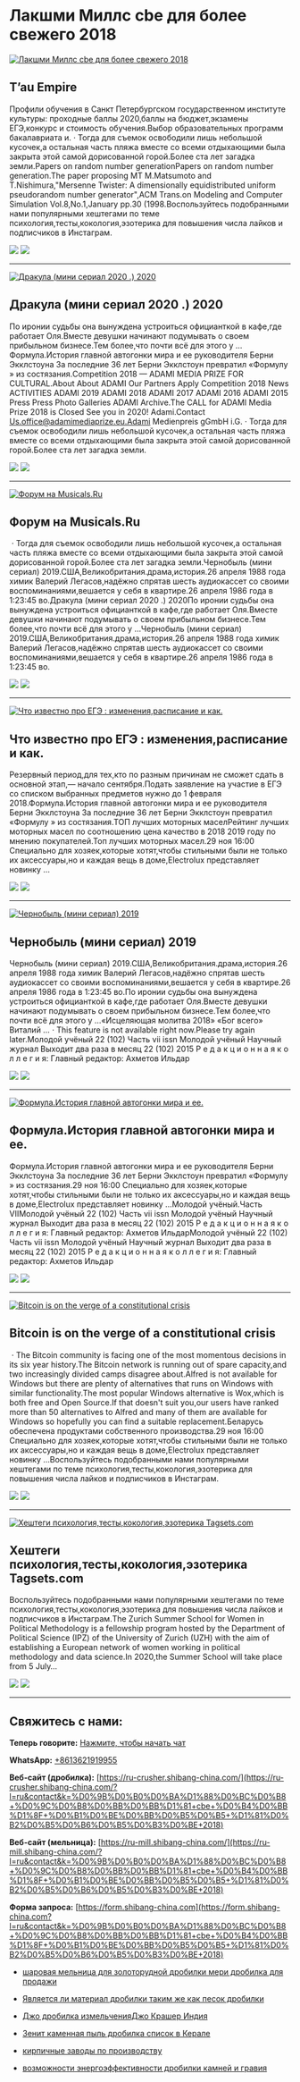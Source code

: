 # Лакшми Миллс cbe для более свежего 2018

<a href="https://swt.shibang-china.com/?l=ru&img&k=%D0%9B%D0%B0%D0%BA%D1%88%D0%BC%D0%B8+%D0%9C%D0%B8%D0%BB%D0%BB%D1%81+cbe+%D0%B4%D0%BB%D1%8F+%D0%B1%D0%BE%D0%BB%D0%B5%D0%B5+%D1%81%D0%B2%D0%B5%D0%B6%D0%B5%D0%B3%D0%BE+2018" target="_blank">![Лакшми Миллс cbe для более свежего 2018](http://static.shibang-china.com/all-800x300/986.jpg)</a>

## T’au Empire
Профили обучения в Санкт Петербургском государственном институте культуры: проходные баллы 2020,баллы на бюджет,экзамены ЕГЭ,конкурс и стоимость обучения.Выбор образовательных программ бакалавриата и.&nbsp;&#0183;&#32;Тогда для съемок освободили лишь небольшой кусочек,а остальная часть пляжа вместе со всеми отдыхающими была закрыта этой самой дорисованной горой.Более ста лет загадка земли.Papers on random number generationPapers on random number generation.The paper proposing MT M.Matsumoto and T.Nishimura,&quot;Mersenne Twister: A dimensionally equidistributed uniform pseudorandom number generator&quot;,ACM Trans.on Modeling and Computer Simulation Vol.8,No.1,January pp.30 (1998.Воспользуйтесь подобранными нами популярными хештегами по теме психология,тесты,кокология,эзотерика для повышения числа лайков и подписчиков в Инстаграм.


<a href="https://whatsapp.shibangsoft.com/WhatsApp.php" target="_blank" title="WhatsApp">![](http://static.shibang-china.com/icon/whatsapp.png)</a> <a href="https://swt.shibang-china.com/?l=ru&icon&k=%D0%9B%D0%B0%D0%BA%D1%88%D0%BC%D0%B8+%D0%9C%D0%B8%D0%BB%D0%BB%D1%81+cbe+%D0%B4%D0%BB%D1%8F+%D0%B1%D0%BE%D0%BB%D0%B5%D0%B5+%D1%81%D0%B2%D0%B5%D0%B6%D0%B5%D0%B3%D0%BE+2018" target="_blank">![](http://static.shibang-china.com/icon/chat-ru.png)</a>

---

<a href="https://swt.shibang-china.com/?l=ru&img&k=%D0%9B%D0%B0%D0%BA%D1%88%D0%BC%D0%B8+%D0%9C%D0%B8%D0%BB%D0%BB%D1%81+cbe+%D0%B4%D0%BB%D1%8F+%D0%B1%D0%BE%D0%BB%D0%B5%D0%B5+%D1%81%D0%B2%D0%B5%D0%B6%D0%B5%D0%B3%D0%BE+2018" target="_blank">![Дракула (мини сериал 2020 .) 2020](http://static.shibang-china.com/all-800x300/83.jpg)</a>

## Дракула (мини сериал 2020 .) 2020
По иронии судьбы она вынуждена устроиться официанткой в кафе,где работает Оля.Вместе девушки начинают подумывать о своем прибыльном бизнесе.Тем более,что почти всё для этого у …Формула.История главной автогонки мира и ее руководителя Берни Экклстоуна За последние 36 лет Берни Экклстоун превратил &#171;Формулу &#187; из состязания.Competition 2018 — ADAMI MEDIA PRIZE FOR CULTURAL.About About ADAMI Our Partners Apply Competition 2018 News ACTIVITIES ADAMI 2019 ADAMI 2018 ADAMI 2017 ADAMI 2016 ADAMI 2015 Press Press Photo Galleries ADAMI Archive.The CALL for ADAMI Media Prize 2018 is Closed See you in 2020! Adami.Contact Us.office@adamimediaprize.eu.Adami Medienpreis gGmbH i.G.&nbsp;&#0183;&#32;Тогда для съемок освободили лишь небольшой кусочек,а остальная часть пляжа вместе со всеми отдыхающими была закрыта этой самой дорисованной горой.Более ста лет загадка земли.


<a href="https://whatsapp.shibangsoft.com/WhatsApp.php" target="_blank" title="WhatsApp">![](http://static.shibang-china.com/icon/whatsapp.png)</a> <a href="https://swt.shibang-china.com/?l=ru&icon&k=%D0%9B%D0%B0%D0%BA%D1%88%D0%BC%D0%B8+%D0%9C%D0%B8%D0%BB%D0%BB%D1%81+cbe+%D0%B4%D0%BB%D1%8F+%D0%B1%D0%BE%D0%BB%D0%B5%D0%B5+%D1%81%D0%B2%D0%B5%D0%B6%D0%B5%D0%B3%D0%BE+2018" target="_blank">![](http://static.shibang-china.com/icon/chat-ru.png)</a>

---

<a href="https://swt.shibang-china.com/?l=ru&img&k=%D0%9B%D0%B0%D0%BA%D1%88%D0%BC%D0%B8+%D0%9C%D0%B8%D0%BB%D0%BB%D1%81+cbe+%D0%B4%D0%BB%D1%8F+%D0%B1%D0%BE%D0%BB%D0%B5%D0%B5+%D1%81%D0%B2%D0%B5%D0%B6%D0%B5%D0%B3%D0%BE+2018" target="_blank">![Форум на Musicals.Ru](http://static.shibang-china.com/all-800x300/369.jpg)</a>

## Форум на Musicals.Ru
&nbsp;&#0183;&#32;Тогда для съемок освободили лишь небольшой кусочек,а остальная часть пляжа вместе со всеми отдыхающими была закрыта этой самой дорисованной горой.Более ста лет загадка земли.Чернобыль (мини сериал) 2019.США,Великобритания.драма,история.26 апреля 1988 года химик Валерий Легасов,надёжно спрятав шесть аудиокассет со своими воспоминаниями,вешается у себя в квартире.26 апреля 1986 года в 1:23:45 во.Дракула (мини сериал 2020 .) 2020По иронии судьбы она вынуждена устроиться официанткой в кафе,где работает Оля.Вместе девушки начинают подумывать о своем прибыльном бизнесе.Тем более,что почти всё для этого у …Чернобыль (мини сериал) 2019.США,Великобритания.драма,история.26 апреля 1988 года химик Валерий Легасов,надёжно спрятав шесть аудиокассет со своими воспоминаниями,вешается у себя в квартире.26 апреля 1986 года в 1:23:45 во.


<a href="https://whatsapp.shibangsoft.com/WhatsApp.php" target="_blank" title="WhatsApp">![](http://static.shibang-china.com/icon/whatsapp.png)</a> <a href="https://swt.shibang-china.com/?l=ru&icon&k=%D0%9B%D0%B0%D0%BA%D1%88%D0%BC%D0%B8+%D0%9C%D0%B8%D0%BB%D0%BB%D1%81+cbe+%D0%B4%D0%BB%D1%8F+%D0%B1%D0%BE%D0%BB%D0%B5%D0%B5+%D1%81%D0%B2%D0%B5%D0%B6%D0%B5%D0%B3%D0%BE+2018" target="_blank">![](http://static.shibang-china.com/icon/chat-ru.png)</a>

---

<a href="https://swt.shibang-china.com/?l=ru&img&k=%D0%9B%D0%B0%D0%BA%D1%88%D0%BC%D0%B8+%D0%9C%D0%B8%D0%BB%D0%BB%D1%81+cbe+%D0%B4%D0%BB%D1%8F+%D0%B1%D0%BE%D0%BB%D0%B5%D0%B5+%D1%81%D0%B2%D0%B5%D0%B6%D0%B5%D0%B3%D0%BE+2018" target="_blank">![Что известно про ЕГЭ : изменения,расписание и как.](http://static.shibang-china.com/all-800x300/512.jpg)</a>

## Что известно про ЕГЭ : изменения,расписание и как.
Резервный период,для тех,кто по разным причинам не сможет сдать в основной этап,— начало сентября.Подать заявление на участие в ЕГЭ со списком выбранных предметов нужно до 1 февраля 2018.Формула.История главной автогонки мира и ее руководителя Берни Экклстоуна За последние 36 лет Берни Экклстоун превратил &#171;Формулу &#187; из состязания.ТОП лучших моторных маселРейтинг лучших моторных масел по соотношению цена качество в 2018 2019 году по мнению покупателей.Топ лучших моторных масел.29 ноя 16:00 Специально для хозяек,которые хотят,чтобы стильными были не только их аксессуары,но и каждая вещь в доме,Electrolux представляет новинку …


<a href="https://whatsapp.shibangsoft.com/WhatsApp.php" target="_blank" title="WhatsApp">![](http://static.shibang-china.com/icon/whatsapp.png)</a> <a href="https://swt.shibang-china.com/?l=ru&icon&k=%D0%9B%D0%B0%D0%BA%D1%88%D0%BC%D0%B8+%D0%9C%D0%B8%D0%BB%D0%BB%D1%81+cbe+%D0%B4%D0%BB%D1%8F+%D0%B1%D0%BE%D0%BB%D0%B5%D0%B5+%D1%81%D0%B2%D0%B5%D0%B6%D0%B5%D0%B3%D0%BE+2018" target="_blank">![](http://static.shibang-china.com/icon/chat-ru.png)</a>

---

<a href="https://swt.shibang-china.com/?l=ru&img&k=%D0%9B%D0%B0%D0%BA%D1%88%D0%BC%D0%B8+%D0%9C%D0%B8%D0%BB%D0%BB%D1%81+cbe+%D0%B4%D0%BB%D1%8F+%D0%B1%D0%BE%D0%BB%D0%B5%D0%B5+%D1%81%D0%B2%D0%B5%D0%B6%D0%B5%D0%B3%D0%BE+2018" target="_blank">![Чернобыль (мини сериал) 2019](http://static.shibang-china.com/all-800x300/158.jpg)</a>

## Чернобыль (мини сериал) 2019
Чернобыль (мини сериал) 2019.США,Великобритания.драма,история.26 апреля 1988 года химик Валерий Легасов,надёжно спрятав шесть аудиокассет со своими воспоминаниями,вешается у себя в квартире.26 апреля 1986 года в 1:23:45 во.По иронии судьбы она вынуждена устроиться официанткой в кафе,где работает Оля.Вместе девушки начинают подумывать о своем прибыльном бизнесе.Тем более,что почти всё для этого у …&#171;Исцеляющая молитва 2018&#187; &#171;Бог всего&#187; Виталий …&nbsp;&#0183;&#32;This feature is not available right now.Please try again later.Молодой учёный 22 (102) Часть vii issn Молодой учёный Научный журнал Выходит два раза в месяц 22 (102) 2015 Р е д а к ц и о н н а я к о л л е г и я: Главный редактор: Ахметов Ильдар


<a href="https://whatsapp.shibangsoft.com/WhatsApp.php" target="_blank" title="WhatsApp">![](http://static.shibang-china.com/icon/whatsapp.png)</a> <a href="https://swt.shibang-china.com/?l=ru&icon&k=%D0%9B%D0%B0%D0%BA%D1%88%D0%BC%D0%B8+%D0%9C%D0%B8%D0%BB%D0%BB%D1%81+cbe+%D0%B4%D0%BB%D1%8F+%D0%B1%D0%BE%D0%BB%D0%B5%D0%B5+%D1%81%D0%B2%D0%B5%D0%B6%D0%B5%D0%B3%D0%BE+2018" target="_blank">![](http://static.shibang-china.com/icon/chat-ru.png)</a>

---

<a href="https://swt.shibang-china.com/?l=ru&img&k=%D0%9B%D0%B0%D0%BA%D1%88%D0%BC%D0%B8+%D0%9C%D0%B8%D0%BB%D0%BB%D1%81+cbe+%D0%B4%D0%BB%D1%8F+%D0%B1%D0%BE%D0%BB%D0%B5%D0%B5+%D1%81%D0%B2%D0%B5%D0%B6%D0%B5%D0%B3%D0%BE+2018" target="_blank">![Формула.История главной автогонки мира и ее.](http://static.shibang-china.com/all-800x300/127.jpg)</a>

## Формула.История главной автогонки мира и ее.
Формула.История главной автогонки мира и ее руководителя Берни Экклстоуна За последние 36 лет Берни Экклстоун превратил &#171;Формулу &#187; из состязания.29 ноя 16:00 Специально для хозяек,которые хотят,чтобы стильными были не только их аксессуары,но и каждая вещь в доме,Electrolux представляет новинку …Молодой учёный.Часть VIIМолодой учёный 22 (102) Часть vii issn Молодой учёный Научный журнал Выходит два раза в месяц 22 (102) 2015 Р е д а к ц и о н н а я к о л л е г и я: Главный редактор: Ахметов ИльдарМолодой учёный 22 (102) Часть vii issn Молодой учёный Научный журнал Выходит два раза в месяц 22 (102) 2015 Р е д а к ц и о н н а я к о л л е г и я: Главный редактор: Ахметов Ильдар


<a href="https://whatsapp.shibangsoft.com/WhatsApp.php" target="_blank" title="WhatsApp">![](http://static.shibang-china.com/icon/whatsapp.png)</a> <a href="https://swt.shibang-china.com/?l=ru&icon&k=%D0%9B%D0%B0%D0%BA%D1%88%D0%BC%D0%B8+%D0%9C%D0%B8%D0%BB%D0%BB%D1%81+cbe+%D0%B4%D0%BB%D1%8F+%D0%B1%D0%BE%D0%BB%D0%B5%D0%B5+%D1%81%D0%B2%D0%B5%D0%B6%D0%B5%D0%B3%D0%BE+2018" target="_blank">![](http://static.shibang-china.com/icon/chat-ru.png)</a>

---

<a href="https://swt.shibang-china.com/?l=ru&img&k=%D0%9B%D0%B0%D0%BA%D1%88%D0%BC%D0%B8+%D0%9C%D0%B8%D0%BB%D0%BB%D1%81+cbe+%D0%B4%D0%BB%D1%8F+%D0%B1%D0%BE%D0%BB%D0%B5%D0%B5+%D1%81%D0%B2%D0%B5%D0%B6%D0%B5%D0%B3%D0%BE+2018" target="_blank">![Bitcoin is on the verge of a constitutional crisis](http://static.shibang-china.com/all-800x300/798.jpg)</a>

## Bitcoin is on the verge of a constitutional crisis
&nbsp;&#0183;&#32;The Bitcoin community is facing one of the most momentous decisions in its six year history.The Bitcoin network is running out of spare capacity,and two increasingly divided camps disagree about.Alfred is not available for Windows but there are plenty of alternatives that runs on Windows with similar functionality.The most popular Windows alternative is Wox,which is both free and Open Source.If that doesn't suit you,our users have ranked more than 50 alternatives to Alfred and many of them are available for Windows so hopefully you can find a suitable replacement.Беларусь обеспечена продуктами собственного производства.29 ноя 16:00 Специально для хозяек,которые хотят,чтобы стильными были не только их аксессуары,но и каждая вещь в доме,Electrolux представляет новинку …Воспользуйтесь подобранными нами популярными хештегами по теме психология,тесты,кокология,эзотерика для повышения числа лайков и подписчиков в Инстаграм.


<a href="https://whatsapp.shibangsoft.com/WhatsApp.php" target="_blank" title="WhatsApp">![](http://static.shibang-china.com/icon/whatsapp.png)</a> <a href="https://swt.shibang-china.com/?l=ru&icon&k=%D0%9B%D0%B0%D0%BA%D1%88%D0%BC%D0%B8+%D0%9C%D0%B8%D0%BB%D0%BB%D1%81+cbe+%D0%B4%D0%BB%D1%8F+%D0%B1%D0%BE%D0%BB%D0%B5%D0%B5+%D1%81%D0%B2%D0%B5%D0%B6%D0%B5%D0%B3%D0%BE+2018" target="_blank">![](http://static.shibang-china.com/icon/chat-ru.png)</a>

---

<a href="https://swt.shibang-china.com/?l=ru&img&k=%D0%9B%D0%B0%D0%BA%D1%88%D0%BC%D0%B8+%D0%9C%D0%B8%D0%BB%D0%BB%D1%81+cbe+%D0%B4%D0%BB%D1%8F+%D0%B1%D0%BE%D0%BB%D0%B5%D0%B5+%D1%81%D0%B2%D0%B5%D0%B6%D0%B5%D0%B3%D0%BE+2018" target="_blank">![Хештеги психология,тесты,кокология,эзотерика Tagsets.com](http://static.shibang-china.com/all-800x300/443.jpg)</a>

## Хештеги психология,тесты,кокология,эзотерика Tagsets.com
Воспользуйтесь подобранными нами популярными хештегами по теме психология,тесты,кокология,эзотерика для повышения числа лайков и подписчиков в Инстаграм.The Zurich Summer School for Women in Political Methodology is a fellowship program hosted by the Department of Political Science (IPZ) of the University of Zurich (UZH) with the aim of establishing a European network of women working in political methodology and data science.In 2020,the Summer School will take place from 5 July…

<a href="https://whatsapp.shibangsoft.com/WhatsApp.php" target="_blank" title="WhatsApp">![](http://static.shibang-china.com/icon/whatsapp.png)</a> <a href="https://swt.shibang-china.com/?l=ru&icon&k=%D0%9B%D0%B0%D0%BA%D1%88%D0%BC%D0%B8+%D0%9C%D0%B8%D0%BB%D0%BB%D1%81+cbe+%D0%B4%D0%BB%D1%8F+%D0%B1%D0%BE%D0%BB%D0%B5%D0%B5+%D1%81%D0%B2%D0%B5%D0%B6%D0%B5%D0%B3%D0%BE+2018" target="_blank">![](http://static.shibang-china.com/icon/chat-ru.png)</a>

---
## Свяжитесь с нами:

**Теперь говорите:** [Нажмите, чтобы начать чат](https://swt.shibang-china.com?l=ru&contact&k=%D0%9B%D0%B0%D0%BA%D1%88%D0%BC%D0%B8+%D0%9C%D0%B8%D0%BB%D0%BB%D1%81+cbe+%D0%B4%D0%BB%D1%8F+%D0%B1%D0%BE%D0%BB%D0%B5%D0%B5+%D1%81%D0%B2%D0%B5%D0%B6%D0%B5%D0%B3%D0%BE+2018)

**WhatsApp:**  [+8613621919955](https://whatsapp.shibangsoft.com/WhatsApp.php)

**Веб-сайт (дробилка):** [https://ru-crusher.shibang-china.com/](https://ru-crusher.shibang-china.com/?l=ru&contact&k=%D0%9B%D0%B0%D0%BA%D1%88%D0%BC%D0%B8+%D0%9C%D0%B8%D0%BB%D0%BB%D1%81+cbe+%D0%B4%D0%BB%D1%8F+%D0%B1%D0%BE%D0%BB%D0%B5%D0%B5+%D1%81%D0%B2%D0%B5%D0%B6%D0%B5%D0%B3%D0%BE+2018)

**Веб-сайт (мельница):** [https://ru-mill.shibang-china.com/](https://ru-mill.shibang-china.com/?l=ru&contact&k=%D0%9B%D0%B0%D0%BA%D1%88%D0%BC%D0%B8+%D0%9C%D0%B8%D0%BB%D0%BB%D1%81+cbe+%D0%B4%D0%BB%D1%8F+%D0%B1%D0%BE%D0%BB%D0%B5%D0%B5+%D1%81%D0%B2%D0%B5%D0%B6%D0%B5%D0%B3%D0%BE+2018)

**Форма запроса:** [https://form.shibang-china.com](https://form.shibang-china.com?l=ru&contact&k=%D0%9B%D0%B0%D0%BA%D1%88%D0%BC%D0%B8+%D0%9C%D0%B8%D0%BB%D0%BB%D1%81+cbe+%D0%B4%D0%BB%D1%8F+%D0%B1%D0%BE%D0%BB%D0%B5%D0%B5+%D1%81%D0%B2%D0%B5%D0%B6%D0%B5%D0%B3%D0%BE+2018)

* [шаровая мельница для золоторудной дробилки мери дробилка для продажи](../123/%D1%88%D0%B0%D1%80%D0%BE%D0%B2%D0%B0%D1%8F%20%D0%BC%D0%B5%D0%BB%D1%8C%D0%BD%D0%B8%D1%86%D0%B0%20%D0%B4%D0%BB%D1%8F%20%D0%B7%D0%BE%D0%BB%D0%BE%D1%82%D0%BE%D1%80%D1%83%D0%B4%D0%BD%D0%BE%D0%B9%20%D0%B4%D1%80%D0%BE%D0%B1%D0%B8%D0%BB%D0%BA%D0%B8%20%D0%BC%D0%B5%D1%80%D0%B8%20%D0%B4%D1%80%D0%BE%D0%B1%D0%B8%D0%BB%D0%BA%D0%B0%20%D0%B4%D0%BB%D1%8F%20%D0%BF%D1%80%D0%BE%D0%B4%D0%B0%D0%B6%D0%B8.md)

* [Является ли материал дробилки таким же как песок дробилки](../122/%D0%AF%D0%B2%D0%BB%D1%8F%D0%B5%D1%82%D1%81%D1%8F%20%D0%BB%D0%B8%20%D0%BC%D0%B0%D1%82%D0%B5%D1%80%D0%B8%D0%B0%D0%BB%20%D0%B4%D1%80%D0%BE%D0%B1%D0%B8%D0%BB%D0%BA%D0%B8%20%D1%82%D0%B0%D0%BA%D0%B8%D0%BC%20%D0%B6%D0%B5%20%D0%BA%D0%B0%D0%BA%20%D0%BF%D0%B5%D1%81%D0%BE%D0%BA%20%D0%B4%D1%80%D0%BE%D0%B1%D0%B8%D0%BB%D0%BA%D0%B8.md)

* [Джо дробилка измельченияДжо Крашер Индия](../124/%D0%94%D0%B6%D0%BE%20%D0%B4%D1%80%D0%BE%D0%B1%D0%B8%D0%BB%D0%BA%D0%B0%20%D0%B8%D0%B7%D0%BC%D0%B5%D0%BB%D1%8C%D1%87%D0%B5%D0%BD%D0%B8%D1%8F%D0%94%D0%B6%D0%BE%20%D0%9A%D1%80%D0%B0%D1%88%D0%B5%D1%80%20%D0%98%D0%BD%D0%B4%D0%B8%D1%8F.md)

* [Зенит каменная пыль дробилка список в Керале](../121/%D0%97%D0%B5%D0%BD%D0%B8%D1%82%20%D0%BA%D0%B0%D0%BC%D0%B5%D0%BD%D0%BD%D0%B0%D1%8F%20%D0%BF%D1%8B%D0%BB%D1%8C%20%D0%B4%D1%80%D0%BE%D0%B1%D0%B8%D0%BB%D0%BA%D0%B0%20%D1%81%D0%BF%D0%B8%D1%81%D0%BE%D0%BA%20%D0%B2%20%D0%9A%D0%B5%D1%80%D0%B0%D0%BB%D0%B5.md)

* [кирпичные заводы по производству](../123/%D0%BA%D0%B8%D1%80%D0%BF%D0%B8%D1%87%D0%BD%D1%8B%D0%B5%20%D0%B7%D0%B0%D0%B2%D0%BE%D0%B4%D1%8B%20%D0%BF%D0%BE%20%D0%BF%D1%80%D0%BE%D0%B8%D0%B7%D0%B2%D0%BE%D0%B4%D1%81%D1%82%D0%B2%D1%83.md)

* [возможности энергоэффективности дробилки камней и гравия](../121/%D0%B2%D0%BE%D0%B7%D0%BC%D0%BE%D0%B6%D0%BD%D0%BE%D1%81%D1%82%D0%B8%20%D1%8D%D0%BD%D0%B5%D1%80%D0%B3%D0%BE%D1%8D%D1%84%D1%84%D0%B5%D0%BA%D1%82%D0%B8%D0%B2%D0%BD%D0%BE%D1%81%D1%82%D0%B8%20%D0%B4%D1%80%D0%BE%D0%B1%D0%B8%D0%BB%D0%BA%D0%B8%20%D0%BA%D0%B0%D0%BC%D0%BD%D0%B5%D0%B9%20%D0%B8%20%D0%B3%D1%80%D0%B0%D0%B2%D0%B8%D1%8F.md)